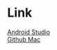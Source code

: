 # Link

[Android Studio](http://developer.android.com/sdk/index.html)<br>
[Github Mac](https://mac.github.com/)


